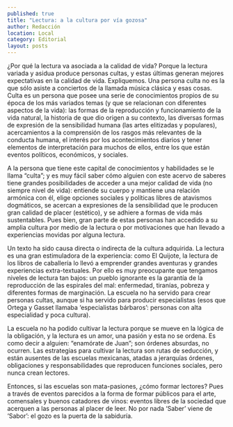 ```yaml
---
published: true
title: "Lectura: a la cultura por vía gozosa"
author: Redacción
location: Local
category: Editorial
layout: posts
---
```


¿Por qué la lectura va asociada a la calidad de vida? Porque la lectura variada y asidua produce personas cultas, y estas últimas generan mejores expectativas en la calidad de vida. Expliquemos. Una persona culta no es la que sólo asiste a conciertos de la llamada música clásica y esas cosas. Culta es un persona que posee una serie de conocimientos propios de su época de los más variados temas (y que se relacionan con diferentes aspectos de la vida): las formas de la reproducción y funcionamiento de la vida natural, la historia de que dio origen a su contexto, las diversas formas de expresión de la sensibilidad humana (las artes elitizadas y populares), acercamientos a la comprensión de los rasgos más relevantes de la conducta humana, el interés por los acontecimientos diarios y tener elementos de interpretación para muchos de ellos, entre los que están eventos políticos, económicos, y sociales. 

A la persona que tiene este capital de conocimientos y habilidades se le llama “culta”; y es muy fácil saber cómo alguien con este acervo de saberes tiene grandes posibilidades de acceder a una mejor calidad de vida (no siempre nivel de vida): entiende su cuerpo y mantiene una relación armónica con él, elige opciones sociales y políticas libres de atavismos dogmáticos, se acercan a expresiones de la sensibilidad que le producen gran calidad de placer (estético), y se adhiere a formas de vida más sustentables. Pues bien, gran parte de estas personas han accedido a su amplia cultura por medio de la lectura o por motivaciones que han llevado a experiencias movidas por alguna lectura. 

Un texto ha sido causa directa o indirecta de la cultura adquirida. La lectura es una gran estimuladora de la experiencia: como El Quijote, la lectura de los libros de caballería lo llevó a emprender grandes aventuras y grandes experiencias extra-textuales. Por ello es muy preocupante que tengamos niveles de lectura tan bajos: un pueblo ignorante es la garantía de la reproducción de las espirales del mal: enfermedad, tiranías, pobreza y diferentes formas de marginación. 
La escuela no ha servido para crear personas cultas, aunque si ha servido para producir especialistas (esos que Ortega y Gasset llamaba ‘especialistas bárbaros’: personas con alta especialidad y poca cultura). 

La escuela no ha podido cultivar la lectura porque se mueve en la lógica de la obligación, y la lectura es un amor, una pasión y esta no se ordena. Es como decir a alguien: “enamórate de Juan”; son órdenes absurdas, no ocurren. Las  estrategias para cultivar la lectura son rutas de seducción, y están ausentes de las escuelas mexicanas, atadas a jerarquías  órdenes, obligaciones y responsabilidades que reproducen funciones sociales, pero nunca crean lectores. 

Entonces, si las escuelas son mata-pasiones,  ¿cómo formar lectores? Pues a través de eventos parecidos a la forma de formar públicos para el arte, comensales y buenos catadores de vinos: eventos libres de la sociedad que acerquen a las personas al placer de leer. No por nada ‘Saber’ viene de ‘Sabor’: el gozo es la puerta de la sabiduría.
